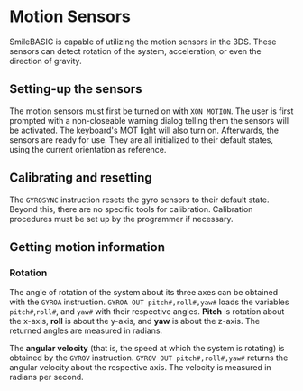 # Motion Sensors #
SmileBASIC is capable of utilizing the motion sensors in the 3DS.
These sensors can detect rotation of the system, acceleration,
or even the direction of gravity.

## Setting-up the sensors ##
The motion sensors must first be turned on with `XON MOTION`. The user
is first prompted with a non-closeable warning dialog telling them the
sensors will be activated. The keyboard's MOT light will also turn on.
Afterwards, the sensors are ready for use. They are all initialized to
their default states, using the current orientation as reference.

## Calibrating and resetting ##
The `GYROSYNC` instruction resets the gyro sensors to their default state.
Beyond this, there are no specific tools for calibration. Calibration
procedures must be set up by the programmer if necessary.

## Getting motion information ##
### Rotation ###
The angle of rotation of the system about its three axes can be obtained
with the `GYROA` instruction. `GYROA OUT pitch#,roll#,yaw#` loads the variables
`pitch#`,`roll#`, and `yaw#` with their respective angles. **Pitch** is rotation
about the x-axis, **roll** is about the y-axis, and **yaw** is about the z-axis.
The returned angles are measured in radians.

The **angular velocity** (that is, the speed at which the system is rotating) is
obtained by the `GYROV` instruction. `GYROV OUT pitch#,roll#,yaw#` returns the angular
velocity about the respective axis. The velocity is measured in radians per second.
